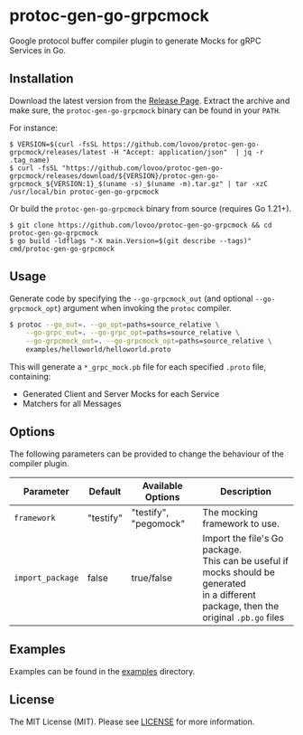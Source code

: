 <p align="center">
    <h1>protoc-gen-go-grpcmock</h1>
    <span>Google protocol buffer compiler plugin to generate Mocks for gRPC Services in Go.</span>
</p>

##  Installation

Download the latest version from the [Release Page](https://github.com/lovoo/protoc-gen-go-grpcmock/releases/latest).
Extract the archive and make sure, the `protoc-gen-go-grpcmock` binary can be found in your `PATH`. 

For instance:
```
$ VERSION=$(curl -fsSL https://github.com/lovoo/protoc-gen-go-grpcmock/releases/latest -H "Accept: application/json"  | jq -r .tag_name)
$ curl -fsSL "https://github.com/lovoo/protoc-gen-go-grpcmock/releases/download/${VERSION}/protoc-gen-go-grpcmock_${VERSION:1}_$(uname -s)_$(uname -m).tar.gz" | tar -xzC /usr/local/bin protoc-gen-go-grpcmock
```

Or build the `protoc-gen-go-grpcmock` binary from source (requires Go 1.21+).

```
$ git clone https://github.com/lovoo/protoc-gen-go-grpcmock && cd protoc-gen-go-grpcmock
$ go build -ldflags "-X main.Version=$(git describe --tags)" cmd/protoc-gen-go-grpcmock
```

## Usage

Generate code by specifying the `--go-grpcmock_out` (and optional `--go-grpcmock_opt`) argument when invoking the `protoc` compiler.

```sh
$ protoc --go_out=. --go_opt=paths=source_relative \
    --go-grpc_out=. --go-grpc_opt=paths=source_relative \
    --go-grpcmock_out=. --go-grpcmock_opt=paths=source_relative \
    examples/helloworld/helloworld.proto
```

This will generate a `*_grpc_mock.pb` file for each specified `.proto` file, containing:

* Generated Client and Server Mocks for each Service
* Matchers for all Messages

## Options

The following parameters can be provided to change the behaviour of the compiler plugin.

| Parameter        | Default   | Available Options     | Description                   |
|------------------|-----------|-----------------------|-------------------------------|
| `framework`      | "testify" | "testify", "pegomock" | The mocking framework to use. |
| `import_package` | false     | true/false            | Import the file's Go package. <br /> This can be useful if mocks should be generated <br /> in a different package, then the original `.pb.go` files |

## Examples

Examples can be found in the [examples](./examples) directory.

## License

The MIT License (MIT). Please see [LICENSE](LICENSE) for more information.
